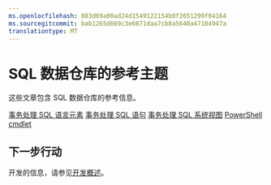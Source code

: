 ```yaml
---
ms.openlocfilehash: 883d69a00ad24d1549122154b0f2651299f04164
ms.sourcegitcommit: bab1265d669c3e6871daa7cb8a5640a47104947a
translationtype: MT
---
```

<properties
   pageTitle="SQL 数据仓库参考主题 |Microsoft Azure"
   description="引用 SQL 数据仓库的内容链接。"
   services="sql-data-warehouse"
   documentationCenter="NA"
   authors="barbkess"
   manager="jhubbard"
   editor=""/>

<tags
   ms.service="sql-data-warehouse"
   ms.devlang="NA"
   ms.topic="article"
   ms.tgt_pltfrm="NA"
   ms.workload="data-services"
   ms.date="06/23/2015"
   ms.author="barbkess"/>

# SQL 数据仓库的参考主题

这些文章包含 SQL 数据仓库的参考信息。

[事务处理 SQL 语言元素][]
[事务处理 SQL 语句][]
[事务处理 SQL 系统视图][]
[PowerShell cmdlet][]



## 下一步行动
开发的信息，请参见[开发概述][]。

<!--Image references-->

<!--Article references-->
[开发概述]: sql-data-warehouse-overview-develop.md
[事务处理 SQL 语言元素]: sql-data-warehouse-reference-tsql-language-elements.md
[事务处理 SQL 语句]: sql-data-warehouse-reference-tsql-statements.md
[事务处理 SQL 系统视图]: sql-data-warehouse-reference-tsql-system-views.md
[PowerShell cmdlet]: sql-data-warehouse-reference-powershell-cmdlets.md


<!--MSDN references-->